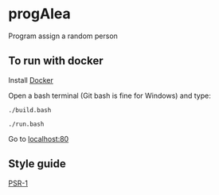 # progAlea
Program assign a random person

## To run with docker

Install [Docker](https://docs.docker.com/engine/installation/)

Open a bash terminal (Git bash is fine for Windows) and type:

`./build.bash`

`./run.bash`

Go to [localhost:80](http://localhost:80)

## Style guide 

[PSR-1](https://github.com/php-fig/fig-standards/blob/master/accepted/PSR-1-basic-coding-standard.md)
